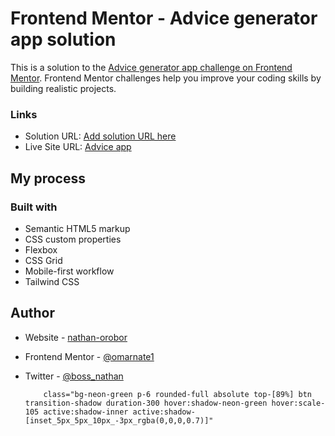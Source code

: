 # Frontend Mentor - Advice generator app solution

This is a solution to the [Advice generator app challenge on Frontend Mentor](https://www.frontendmentor.io/challenges/advice-generator-app-QdUG-13db). Frontend Mentor challenges help you improve your coding skills by building realistic projects.

### Links

- Solution URL: [Add solution URL here](https://www.frontendmentor.io/solutions/responsiveness-with-tailwind-css-flexbox-6JmqaePT-M)
- Live Site URL: [Advice app](https://omarnate1.github.io/advice_generator_app/)

## My process

### Built with

- Semantic HTML5 markup
- CSS custom properties
- Flexbox
- CSS Grid
- Mobile-first workflow
- Tailwind CSS

## Author

- Website - [nathan-orobor](https://nathan-portfolio-eta.vercel.app/)
- Frontend Mentor - [@omarnate1](https://www.frontendmentor.io/profile/omarnate1)
- Twitter - [@boss_nathan](https://x.com/boss_nathan)

          class="bg-neon-green p-6 rounded-full absolute top-[89%] btn transition-shadow duration-300 hover:shadow-neon-green hover:scale-105 active:shadow-inner active:shadow-[inset_5px_5px_10px_-3px_rgba(0,0,0,0.7)]"
